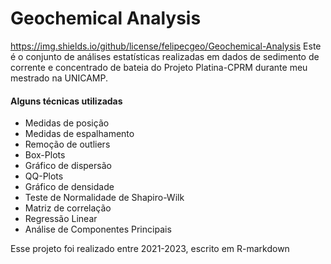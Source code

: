 # Geochemical Analysis
https://img.shields.io/github/license/felipecgeo/Geochemical-Analysis
Este é o conjunto de análises estatísticas realizadas em dados de sedimento de corrente e concentrado de bateia do Projeto Platina-CPRM durante meu mestrado na UNICAMP. 


#### Alguns técnicas utilizadas

- Medidas de posição
- Medidas de espalhamento
- Remoção de outliers
- Box-Plots
- Gráfico de dispersão
- QQ-Plots
- Gráfico de densidade
- Teste de Normalidade de Shapiro-Wilk
- Matriz de correlação
- Regressão Linear
- Análise de Componentes Principais

Esse projeto foi realizado entre 2021-2023, escrito em R-markdown
